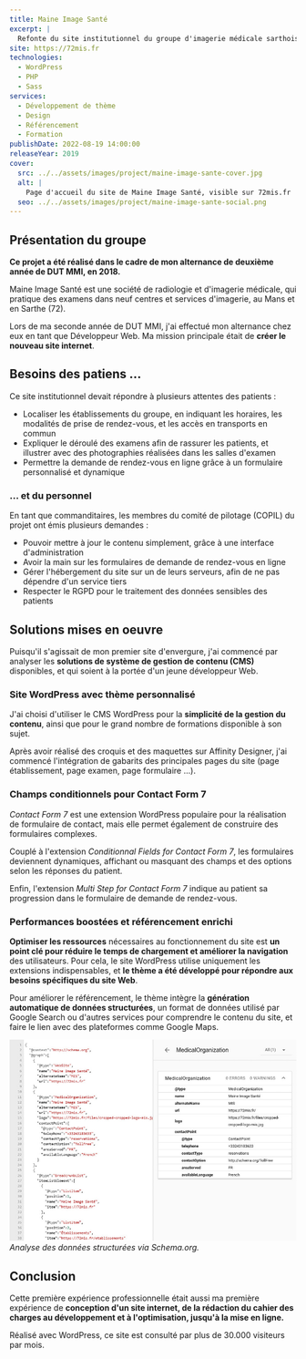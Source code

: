 ```yaml
---
title: Maine Image Santé
excerpt: |
  Refonte du site institutionnel du groupe d'imagerie médicale sarthois Maine Image Santé.
site: https://72mis.fr
technologies:
  - WordPress
  - PHP
  - Sass
services:
  - Développement de thème
  - Design
  - Référencement
  - Formation
publishDate: 2022-08-19 14:00:00
releaseYear: 2019
cover:
  src: ../../assets/images/project/maine-image-sante-cover.jpg
  alt: |
    Page d'accueil du site de Maine Image Santé, visible sur 72mis.fr
  seo: ../../assets/images/project/maine-image-sante-social.png
---
```


## Présentation du groupe

**Ce projet a été réalisé dans le cadre de mon alternance de deuxième année de DUT MMI, en 2018.**

Maine Image Santé est une société de radiologie et d'imagerie médicale, qui pratique des examens dans neuf centres et services d'imagerie, au Mans et en Sarthe (72).

Lors de ma seconde année de DUT MMI, j'ai effectué mon alternance chez eux en tant que Développeur Web. Ma mission principale était de **créer le nouveau site internet**.

## Besoins des patiens …

Ce site institutionnel devait répondre à plusieurs attentes des patients :

* Localiser les établissements du groupe, en indiquant les horaires, les modalités de prise de rendez-vous, et les accès en transports en commun
* Expliquer le déroulé des examens afin de rassurer les patients, et illustrer avec des photographies réalisées dans les salles d'examen
* Permettre la demande de rendez-vous en ligne grâce à un formulaire personnalisé et dynamique

### … et du personnel

En tant que commanditaires, les membres du comité de pilotage (COPIL) du projet ont émis plusieurs demandes :

* Pouvoir mettre à jour le contenu simplement, grâce à une interface d'administration
* Avoir la main sur les formulaires de demande de rendez-vous en ligne
* Gérer l'hébergement du site sur un de leurs serveurs, afin de ne pas dépendre d'un service tiers
* Respecter le RGPD pour le traitement des données sensibles des patients

## Solutions mises en oeuvre

Puisqu'il s'agissait de mon premier site d'envergure, j'ai commencé par analyser les **solutions de système de gestion de contenu (CMS)** disponibles, et qui soient à la portée d'un jeune développeur Web.

### Site WordPress avec thème personnalisé

J'ai choisi d'utiliser le CMS WordPress pour la **simplicité de la gestion du contenu**, ainsi que pour le grand nombre de formations disponible à son sujet.

Après avoir réalisé des croquis et des maquettes sur Affinity Designer, j'ai commencé l'intégration de gabarits des principales pages du site (page établissement, page examen, page formulaire ...).

### Champs conditionnels pour Contact Form 7

*Contact Form 7* est une extension WordPress populaire pour la réalisation de formulaire de contact, mais elle permet également de construire des formulaires complexes.

Couplé à l'extension *Conditionnal Fields for Contact Form 7*, les formulaires deviennent dynamiques, affichant ou masquant des champs et des options selon les réponses du patient.

Enfin, l'extension *Multi Step for Contact Form 7* indique au patient sa progression dans le formulaire de demande de rendez-vous.

### Performances boostées et référencement enrichi

**Optimiser les ressources** nécessaires au fonctionnement du site est **un point clé pour réduire le temps de chargement et améliorer la navigation** des utilisateurs. Pour cela, le site WordPress utilise uniquement les extensions indispensables, et **le thème a été développé pour répondre aux besoins spécifiques du site Web**.

Pour améliorer le référencement, le thème intègre la **génération automatique de données structurées**, un format de données utilisé par Google Search ou d'autres services pour comprendre le contenu du site, et faire le lien avec des plateformes comme Google Maps.

![Extrait du JSON de donneés structurées et de leur validation via Schema.org sur une page du site 72mis.fr](../../assets/images/project/maine-image-sante-structured-data.jpg)
*Analyse des données structurées via Schema.org.*

## Conclusion

Cette première expérience professionnelle était aussi ma première expérience de **conception d'un site internet, de la rédaction du cahier des charges au développement et à l'optimisation, jusqu'à la mise en ligne.**

Réalisé avec WordPress, ce site est consulté par plus de 30.000 visiteurs par mois.
